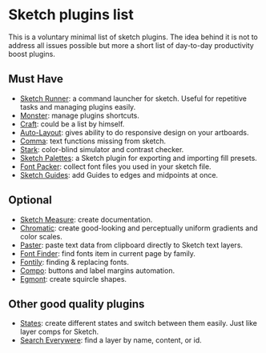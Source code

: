 # Sketch plugins list
This is a voluntary minimal list of sketch plugins. The idea behind it is not to address all issues possible but more a short list of day-to-day productivity boost plugins.

## Must Have
- [Sketch Runner](http://sketchrunner.com/): a command launcher for sketch. Useful for repetitive tasks and managing plugins easily.
- [Monster](https://github.com/PeachScript/sketch-plugin-monster): manage plugins shortcuts.
- [Craft](https://www.invisionapp.com/craft): could be a list by himself.
- [Auto-Layout](https://animaapp.github.io/): gives ability to do responsive design on your artboards.
- [Comma](https://github.com/margusholland/Comma): text functions missing from sketch.
- [Stark](http://getstark.co/): color-blind simulator and contrast checker.
- [Sketch Palettes](https://github.com/andrewfiorillo/sketch-palettes): a Sketch plugin for exporting and importing fill presets.
- [Font Packer](https://github.com/bigxixi/Font-Packer): collect font files you used in your sketch file.
- [Sketch Guides](https://github.com/luvmex/Sketch-Guides): add Guides to edges and midpoints at once.


## Optional
- [Sketch Measure](http://utom.design/measure/): create documentation.
- [Chromatic](https://github.com/petterheterjag/chromatic-sketch):  create good-looking and perceptually uniform gradients and color scales.
- [Paster](https://github.com/Volorf/Paster): paste text data from clipboard directly to Sketch text layers.
- [Font Finder](https://github.com/ukn530/FontFinder): find fonts item in current page by family.
- [Fontily](https://github.com/partyka1/Fontily): finding & replacing fonts.
- [Compo](https://github.com/romashamin/compo-sketch): buttons and label margins automation.
- [Egmont](https://github.com/interfacemarket/Egmont-plugin): create squircle shapes.

## Other good quality plugins
- [States](http://states.design/): create different states and switch between them easily. Just like layer comps for Sketch.
- [Search Everywere](https://github.com/MrPeak/sketch-search-everywhere): find a layer by name, content, or id.